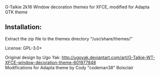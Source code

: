 G-Talkie 2k16 Window decoration themes for XFCE, modified for Adapta GTK theme


## Installation:


Extract the zip file to the themes directory "/usr/share/themes/"


License: GPL-3.0+


Original design by Ugo Yak: http://ugoyak.deviantart.com/art/G-Talkie-WT-XFCE-window-decoration-theme-601977848  
Modifications for Adapta theme by Cody "codeman38" Boisclair
